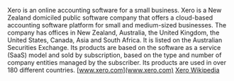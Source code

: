 Xero is an online accounting software for a small business.
Xero is a New Zealand domiciled public software company that offers a cloud-based accounting software platform for small and medium-sized businesses. The company has offices in New Zealand, Australia, the United Kingdom, the United States, Canada, Asia and South Africa. It is listed on the Australian Securities Exchange.
Its products are based on the software as a service (SaaS) model and sold by subscription, based on the type and number of company entities managed by the subscriber.
Its products are used in over 180 different countries.
[www.xero.com](www.xero.com)
[Xero Wikipedia](https://en.wikipedia.org/wiki/Xero_(software))